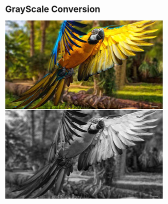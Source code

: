 # GrayScale Conversion

<a href="GrayFilter/ba.jpg"><img src="GrayFilter/ba.jpg" title=""/></a><a href="GrayFilter/answer.png"><img src="GrayFilter/answer.png" title=""/></a>
